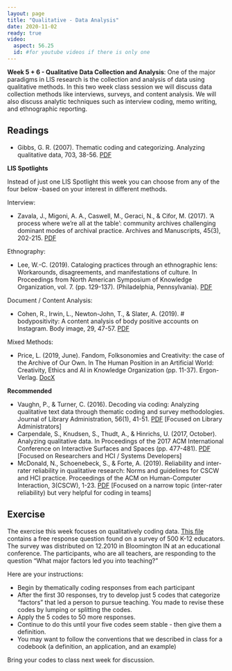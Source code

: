 ```yaml
---
layout: page
title: "Qualitative - Data Analysis"
date: 2020-11-02
ready: true
video:
  aspect: 56.25
  id: #for youtube videos if there is only one
---
```


**Week 5 + 6 - Qualitative Data Collection and Analysis**: One of the major paradigms in LIS research is the collection and analysis of data using qualitative methods. In this two week class session we will discuss data collection methods like interviews, surveys, and content analysis. We will also discuss analytic techniques such as interview coding, memo writing, and ethnographic reporting.  

## Readings

- Gibbs, G. R. (2007). Thematic coding and categorizing. Analyzing qualitative data, 703, 38-56. [PDF](https://github.com/nniiicc/LIS-570-Au2020/raw/master/readings/Coding-Qual.pdf)

**LIS Spotlights**

Instead of just one LIS Spotlight this week you can choose from any of the four below -based on your interest in different methods.

Interview:
- Zavala, J., Migoni, A. A., Caswell, M., Geraci, N., & Cifor, M. (2017). ‘A process where we’re all at the table’: community archives challenging dominant modes of archival practice. Archives and Manuscripts, 45(3), 202-215. [PDF](https://www.tandfonline.com/doi/pdf/10.1080/01576895.2017.1377088)

Ethnography:
- Lee, W.-C. (2019). Cataloging practices through an ethnographic lens: Workarounds, disagreements, and manifestations of culture. In Proceedings from North American Symposium of Knowledge Organization, vol. 7. (pp. 129-137). (Philadelphia, Pennsylvania). [PDF](https://journals.lib.washington.edu/index.php/nasko/article/download/15633/13015)

Document / Content Analysis:
- Cohen, R., Irwin, L., Newton-John, T., & Slater, A. (2019). # bodypositivity: A content analysis of body positive accounts on Instagram. Body image, 29, 47-57. [PDF](https://github.com/nniiicc/LIS-570-Au2020/raw/master/readings/ContentAnalysis-Reading.pdf)

Mixed Methods:
- Price, L. (2019, June). Fandom, Folksonomies and Creativity: the case of the Archive of Our Own. In The Human Position in an Artificial World: Creativity, Ethics and AI in Knowledge Organization (pp. 11-37). Ergon-Verlag. [DocX](https://hcommons.org/deposits/download/hc:26758/CONTENT/isko19-ao3-paper_v3.docx/)


**Recommended**
- Vaughn, P., & Turner, C. (2016). Decoding via coding: Analyzing qualitative text data through thematic coding and survey methodologies. Journal of Library Administration, 56(1), 41-51. [PDF](https://www.tandfonline.com/doi/pdf/10.1080/01930826.2015.1105035) [Focused on Library Administrators]
- Carpendale, S., Knudsen, S., Thudt, A., & Hinrichs, U. (2017, October). Analyzing qualitative data. In Proceedings of the 2017 ACM International Conference on Interactive Surfaces and Spaces (pp. 477-481). [PDF](https://dl.acm.org/doi/pdf/10.1145/3132272.3135087) [Focused on Researchers and HCI / Systems Developers]
- McDonald, N., Schoenebeck, S., & Forte, A. (2019). Reliability and inter-rater reliability in qualitative research: Norms and guidelines for CSCW and HCI practice. Proceedings of the ACM on Human-Computer Interaction, 3(CSCW), 1-23. [PDF]() [Focused on a narrow topic (inter-rater reliability) but very helpful for coding in teams]

## Exercise

The exercise this week focuses on qualitatively coding data. [This file](https://github.com/nniiicc/LIS-570-Au2020/raw/master/Exercises/qual_data_analy.pdf) contains a free response question found on a survey of 500 K-12 educators. The survey was distributed on 12.2010 in Bloomington IN at an educational conference.
The participants, who are all teachers, are responding to the question “What major factors led you into teaching?”

Here are your instructions:
- Begin by thematically coding responses from each participant
- After the first 30 responses, try to develop just 5 codes that categorize “factors” that led a person to pursue teaching. You made to revise these codes by lumping or splitting the codes.
- Apply the 5 codes to 50 more responses.  
- Continue to do this until your five codes seem stable - then give them a definition.
- You may want to follow the conventions that we described in class for a codebook (a definition, an application, and an example)

Bring your codes to class next week for discussion.
